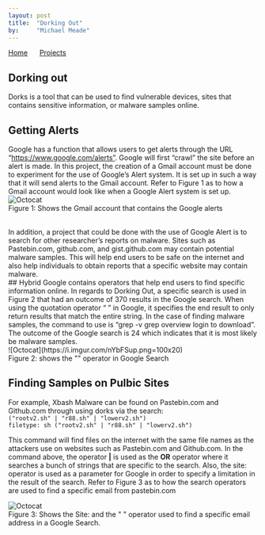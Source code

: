 ```yaml
---
layout: post
title:  "Dorking Out"
by:     "Michael Meade"
---
```


<a href="https://michael-meade.github.io/" style='margin-right:20px'>Home</a>
<a href="https://michael-meade.github.io/Projects" style='margin-right:20px'>Projects</a>
## Dorking out
Dorks is a tool that can be used to find vulnerable devices, sites that contains sensitive information, or malware samples online. 
<br>
## Getting Alerts
Google has a function that allows users to get alerts through the URL “https://www.google.com/alerts”. Google will first “crawl” the site before an alert is made. In this project, the creation of a Gmail account must be done to experiment for the use of Google’s Alert system. It is set up in such a way that it will send alerts to the Gmail account. Refer to Figure 1 as to how a Gmail account would look like when a Google Alert system is set up. <br>
![Octocat](https://i.imgur.com/1BIxuMG.png=100x20)<br>
                                 Figure 1: Shows the Gmail account that contains the Google alerts

<br>
In addition, a project that could be done with the use of Google Alert is to search for other researcher’s reports on malware. Sites such as Pastebin.com, github.com, and gist.github.com may contain potential malware samples. This will help end users to be safe on the internet and also help individuals to obtain reports that a specific website may contain malware.
<br>
## Hybrid 
Google contains operators that help end users to find specific information online. In regards to Dorking Out, a specific search is used in Figure 2 that had an outcome of 370 results in the Google search. When using the quotation operator “ ” in Google, it specifies the end result to only return results that match the entire string. In the case of finding malware samples, the command to use is “grep -v grep overview login to download”. The outcome of the Google search is 24 which indicates that it is most likely be malware samples. <br>
![Octocat](https://i.imgur.com/nYbFSup.png=100x20)<br>
                                    Figure 2: shows the "" operator in Google Search
<br>

## Finding Samples on Pulbic Sites
For example, Xbash Malware can be found on Pastebin.com and Github.com through using dorks via the search:<br>
```("rootv2.sh" | "r88.sh" | "lowerv2.sh") ``` <br>
```filetype: sh ("rootv2.sh" | "r88.sh" | "lowerv2.sh") ``` <br>

This command will find files on the internet with the same file names as the attackers use on websites such as Pastebin.com and Github.com. In the command above, the operator <b>|</b> is used as the <b>OR</b> operator where it searches a bunch of strings that are specific to the search. Also, the site: operator is used as a parameter for Google in order to specify a limitation in the result of the search. Refer to Figure 3 as to how the search operators are used to find a specific email from pastebin.com <br>

![Octocat](https://i.imgur.com/sN30kiv.png=100x20)<br>
Figure 3: Shows the Site: and the " " operator used to find a specific email address in a Google Search.
